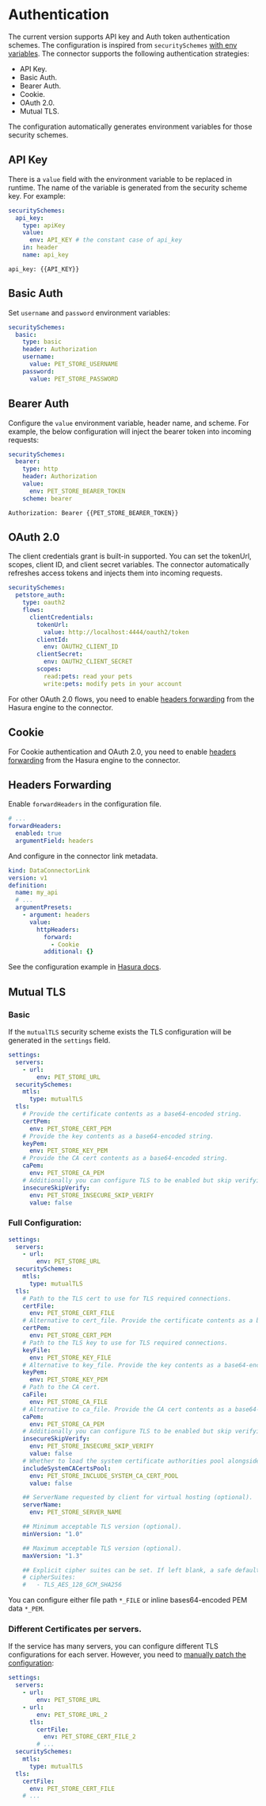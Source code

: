 # Authentication

The current version supports API key and Auth token authentication schemes. The configuration is inspired from `securitySchemes` [with env variables](https://github.com/hasura/ndc-http/ndc-http-schema#authentication). The connector supports the following authentication strategies:

- API Key.
- Basic Auth.
- Bearer Auth.
- Cookie.
- OAuth 2.0.
- Mutual TLS.

The configuration automatically generates environment variables for those security schemes.

## API Key

There is a `value` field with the environment variable to be replaced in runtime. The name of the variable is generated from the security scheme key. For example:

```yaml
securitySchemes:
  api_key:
    type: apiKey
    value:
      env: API_KEY # the constant case of api_key
    in: header
    name: api_key
```

```
api_key: {{API_KEY}}
```

## Basic Auth

Set `username` and `password` environment variables:

```yaml
securitySchemes:
  basic:
    type: basic
    header: Authorization
    username:
      value: PET_STORE_USERNAME
    password:
      value: PET_STORE_PASSWORD
```

## Bearer Auth

Configure the `value` environment variable, header name, and scheme. For example, the below configuration will inject the bearer token into incoming requests:

```yaml
securitySchemes:
  bearer:
    type: http
    header: Authorization
    value:
      env: PET_STORE_BEARER_TOKEN
    scheme: bearer
```

```
Authorization: Bearer {{PET_STORE_BEARER_TOKEN}}
```

## OAuth 2.0

The client credentials grant is built-in supported. You can set the tokenUrl, scopes, client ID, and client secret variables. The connector automatically refreshes access tokens and injects them into incoming requests.

```yaml
securitySchemes:
  petstore_auth:
    type: oauth2
    flows:
      clientCredentials:
        tokenUrl:
          value: http://localhost:4444/oauth2/token
        clientId:
          env: OAUTH2_CLIENT_ID
        clientSecret:
          env: OAUTH2_CLIENT_SECRET
        scopes:
          read:pets: read your pets
          write:pets: modify pets in your account
```

For other OAuth 2.0 flows, you need to enable [headers forwarding](#headers-forwarding) from the Hasura engine to the connector.

## Cookie

For Cookie authentication and OAuth 2.0, you need to enable [headers forwarding](#headers-forwarding) from the Hasura engine to the connector.

## Headers Forwarding

Enable `forwardHeaders` in the configuration file.

```yaml
# ...
forwardHeaders:
  enabled: true
  argumentField: headers
```

And configure in the connector link metadata.

```yaml
kind: DataConnectorLink
version: v1
definition:
  name: my_api
  # ...
  argumentPresets:
    - argument: headers
      value:
        httpHeaders:
          forward:
            - Cookie
          additional: {}
```

See the configuration example in [Hasura docs](https://hasura.io/docs/3.0/recipes/business-logic/http-header-forwarding/#step-2-update-the-metadata-1).

## Mutual TLS

### Basic

If the `mutualTLS` security scheme exists the TLS configuration will be generated in the `settings` field.

```yaml
settings:
  servers:
    - url:
        env: PET_STORE_URL
  securitySchemes:
    mtls:
      type: mutualTLS
  tls:
    # Provide the certificate contents as a base64-encoded string.
    certPem:
      env: PET_STORE_CERT_PEM
    # Provide the key contents as a base64-encoded string.
    keyPem:
      env: PET_STORE_KEY_PEM
    # Provide the CA cert contents as a base64-encoded string.
    caPem:
      env: PET_STORE_CA_PEM
    # Additionally you can configure TLS to be enabled but skip verifying the server's certificate chain (optional).
    insecureSkipVerify:
      env: PET_STORE_INSECURE_SKIP_VERIFY
      value: false
```

### Full Configuration:

```yaml
settings:
  servers:
    - url:
        env: PET_STORE_URL
  securitySchemes:
    mtls:
      type: mutualTLS
  tls:
    # Path to the TLS cert to use for TLS required connections.
    certFile:
      env: PET_STORE_CERT_FILE
    # Alternative to cert_file. Provide the certificate contents as a base64-encoded string instead of a filepath.
    certPem:
      env: PET_STORE_CERT_PEM
    # Path to the TLS key to use for TLS required connections.
    keyFile:
      env: PET_STORE_KEY_FILE
    # Alternative to key_file. Provide the key contents as a base64-encoded string instead of a filepath.
    keyPem:
      env: PET_STORE_KEY_PEM
    # Path to the CA cert.
    caFile:
      env: PET_STORE_CA_FILE
    # Alternative to ca_file. Provide the CA cert contents as a base64-encoded string instead of a filepath.
    caPem:
      env: PET_STORE_CA_PEM
    # Additionally you can configure TLS to be enabled but skip verifying the server's certificate chain (optional).
    insecureSkipVerify:
      env: PET_STORE_INSECURE_SKIP_VERIFY
      value: false
    # Whether to load the system certificate authorities pool alongside the certificate authority (optional).
    includeSystemCACertsPool:
      env: PET_STORE_INCLUDE_SYSTEM_CA_CERT_POOL
      value: false

    ## ServerName requested by client for virtual hosting (optional).
    serverName:
      env: PET_STORE_SERVER_NAME

    ## Minimum acceptable TLS version (optional).
    minVersion: "1.0"

    ## Maximum acceptable TLS version (optional).
    maxVersion: "1.3"

    ## Explicit cipher suites can be set. If left blank, a safe default list is used (optional).
    # cipherSuites:
    #   - TLS_AES_128_GCM_SHA256
```

You can configure either file path `*_FILE` or inline bases64-encoded PEM data `*_PEM`.

### Different Certificates per servers.

If the service has many servers, you can configure different TLS configurations for each server. However, you need to [manually patch the configuration](../README.md#json-patch):

```yaml
settings:
  servers:
    - url:
        env: PET_STORE_URL
    - url:
        env: PET_STORE_URL_2
      tls:
        certFile:
          env: PET_STORE_CERT_FILE_2
        # ...
  securitySchemes:
    mtls:
      type: mutualTLS
  tls:
    certFile:
      env: PET_STORE_CERT_FILE
    # ...
```
